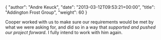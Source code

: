 {
   "author": "Andre Keuck",
   "date": "2013-03-12T09:53:21+00:00",
   "title": "Addington Frost Group",
   "weight": 60
}

Cooper worked with us to make sure our requirements would be met by what we were asking for, and did so in a way that _supported and pushed our project forward_. I fully intend to work with him again.